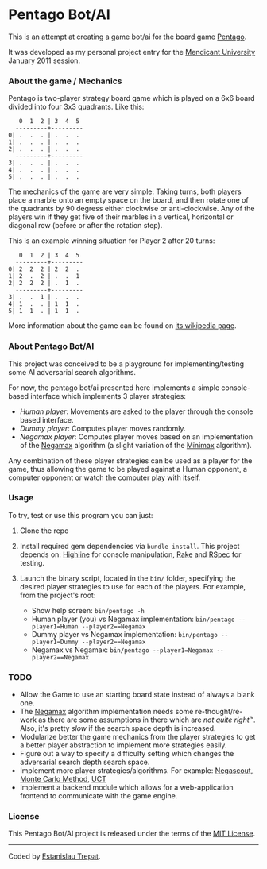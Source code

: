 # Pentago Bot/AI

This is an attempt at creating a game bot/ai for the board game [Pentago](http://en.wikipedia.org/wiki/Pentago).

It was developed as my personal project entry for the [Mendicant University](http://university.rubymendicant.com/)
January 2011 session.

### About the game / Mechanics

Pentago is two-player strategy board game which is played on a 6x6 board divided
into four 3x3 quadrants. Like this:

       0  1  2 | 3  4  5
      ---------+---------
    0| .  .  . | .  .  .
    1| .  .  . | .  .  .
    2| .  .  . | .  .  .
      ---------+---------
    3| .  .  . | .  .  .
    4| .  .  . | .  .  .
    5| .  .  . | .  .  .

The mechanics of the game are very simple: Taking turns, both players place a
marble onto an empty space on the board, and then rotate one of the quadrants
by 90 degress either clockwise or anti-clockwise. Any of the players win if they
get five of their marbles in a vertical, horizontal or diagonal row (before or
after the rotation step).

This is an example winning situation for Player 2 after 20 turns:

       0  1  2 | 3  4  5
      ---------+---------
    0| 2  2  2 | 2  2  .
    1| 2  .  2 | .  .  1
    2| 2  2  2 | .  1  .
      ---------+---------
    3| .  .  1 | .  .  .
    4| 1  .  . | 1  1  .
    5| 1  1  . | 1  1  .

More information about the game can be found on [its wikipedia page](http://en.wikipedia.org/wiki/Pentago).

### About Pentago Bot/AI

This project was conceived to be a playground for implementing/testing some
AI adversarial search algorithms.

For now, the pentago bot/ai presented here implements a simple console-based
interface which implements 3 player strategies:

* *Human player*: Movements are asked to the player through the console based
interface.
* *Dummy player*: Computes player moves randomly.
* *Negamax player*: Computes player moves based on an implementation of the
[Negamax](http://en.wikipedia.org/wiki/Negamax) algorithm (a slight variation of
the [Minimax](http://en.wikipedia.org/wiki/Minimax) algorithm).

Any combination of these player strategies can be used as a player for the game,
thus allowing the game to be played against a Human opponent, a computer opponent
or watch the computer play with itself.

### Usage

To try, test or use this program you can just:

1.  Clone the repo
2.  Install required gem dependencies via `bundle install`. This project depends on:
    [Highline](https://github.com/JEG2/highline) for console manipulation,
    [Rake](http://rake.rubyforge.org/) and [RSpec](https://www.relishapp.com/rspec) for testing.
3.  Launch the binary script, located in the `bin/` folder, specifying the desired
    player strategies to use for each of the players. For example, from the project's root:

    * Show help screen: `bin/pentago -h`
    * Human player (you) vs Negamax implementation: `bin/pentago --player1=Human --player2==Negamax`
    * Dummy player vs Negamax implementation: `bin/pentago --player1=Dummy --player2==Negamax`
    * Negamax vs Negamax: `bin/pentago --player1=Negamax --player2==Negamax`

### TODO

* Allow the Game to use an starting board state instead of always a blank one.
* The [Negamax](http://en.wikipedia.org/wiki/Negamax) algorithm implementation
needs some re-thought/re-work as there are some assumptions in there which are
*not quite right*&trade;. Also, it's pretty *slow* if the search space depth is increased.
* Modularize better the game mechanics from the player strategies to get a better
player abstraction to implement more strategies easily.
* Figure out a way to specify a difficulty setting which changes the adversarial
search depth search space.
* Implement more player strategies/algorithms. For example: [Negascout](http://en.wikipedia.org/wiki/Negascout),
[Monte Carlo Method](http://en.wikipedia.org/wiki/Monte_Carlo_method), [UCT](http://senseis.xmp.net/?UCT)
* Implement a backend module which allows for a web-application frontend to
communicate with the game engine.

### License

This Pentago Bot/AI project is released under the terms of the [MIT License](http://www.opensource.org/licenses/mit-license.php).

---

Coded by [Estanislau Trepat](http://etrepat.com).
